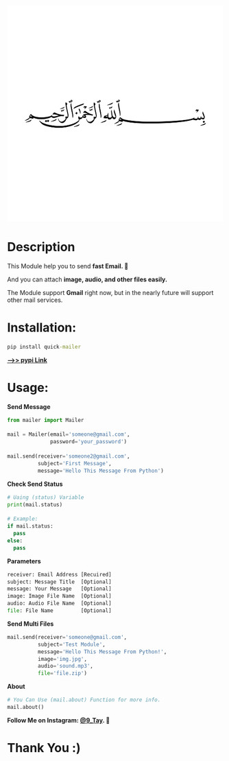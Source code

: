 ![image](images/bsmala.png)

# Description
This Module help you to send **fast Email. :cherry_blossom:**

And you can attach **image, audio, and other files easily.**

The Module support **Gmail** right now, but in the nearly future will support other mail services.

# Installation:
```cmd
pip install quick-mailer
```

**[-->> pypi Link](https://pypi.org/project/quick-mailer)**

# Usage:
**Send Message**
```py
from mailer import Mailer

mail = Mailer(email='someone@gmail.com',
              password='your_password')

mail.send(receiver='someone2@gmail.com',
          subject='First Message',
          message='Hello This Message From Python')
```

**Check Send Status**
```py
# Uaing (status) Variable
print(mail.status)

# Example:
if mail.status:
  pass
else:
  pass
```

**Parameters**
```py
receiver: Email Address [Recuired]
subject: Message Title  [Optional]
message: Your Message   [Optional]
image: Image File Name  [Optional]
audio: Audio File Name  [Optional]
file: File Name         [Optional]
```

**Send Multi Files**
```py
mail.send(receiver='someone@gmail.com',
          subject='Test Module',
          message='Hello This Message From Python!',
          image='img.jpg',
          audio='sound.mp3',
          file='file.zip')
```

**About**
```py
# You Can Use (mail.about) Function for more info.
mail.about()
```

**Follow Me on Instagram: [@9_Tay](https://www.instagram.com/9_tay). :cherry_blossom:**

# Thank You :)
